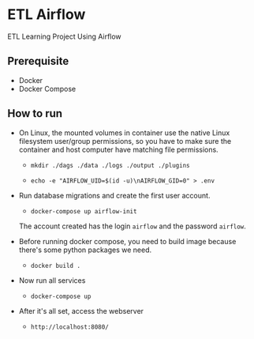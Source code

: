# ETL Airflow

ETL Learning Project Using Airflow

## Prerequisite

- Docker
- Docker Compose

## How to run

- On Linux, the mounted volumes in container use the native Linux filesystem user/group permissions, so you have to make sure the container and host computer have matching file permissions.

    - `mkdir ./dags ./data ./logs ./output ./plugins`

    - `echo -e "AIRFLOW_UID=$(id -u)\nAIRFLOW_GID=0" > .env`

- Run database migrations and create the first user account.

    - `docker-compose up airflow-init`

    The account created has the login `airflow` and the password `airflow`.

- Before running docker compose, you need to build image because there's some python packages we need.

    * `docker build .`

- Now run all services

    * `docker-compose up`

- After it's all set, access the webserver

    * `http://localhost:8080/`

